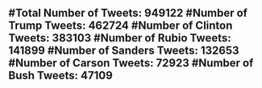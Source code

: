 #Total Number of Tweets: 949122 
#Number of Trump Tweets: 462724
#Number of Clinton Tweets: 383103
#Number of Rubio Tweets: 141899
#Number of Sanders Tweets: 132653
#Number of Carson Tweets: 72923
#Number of Bush Tweets: 47109
---
